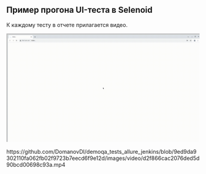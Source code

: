 ## Пример прогона UI-теста в Selenoid
К каждому тесту в отчете прилагается видео.
<p align="center">
  <img src="images/video/Video.gif">
</p>
https://github.com/DomanovDI/demoqa_tests_allure_jenkins/blob/9ed9da9302110fa062fb02f9723b7eecd6f9e12d/images/video/d2f866cac2076ded5d90bcd00698c93a.mp4
